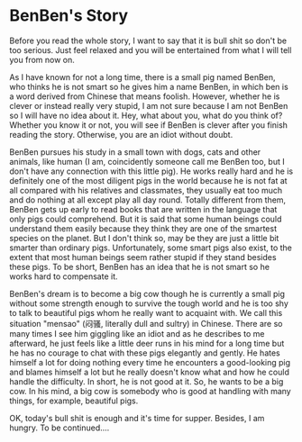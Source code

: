 # BenBen's Story #

Before you read the whole story, I want to say that it is bull shit so don't be too serious. Just feel relaxed and you will be entertained from what I will tell you from now on.

As I have known for not a long time, there is a small pig named BenBen, who thinks he is not smart so he gives him a name BenBen, in which ben is a word derived from Chinese that means foolish. However, whether he is clever or instead really very stupid, I am not sure because I am not BenBen so I will have no idea about it. Hey, what about you, what do you think of? Whether you know it or not, you will see if BenBen is clever after you finish reading the story. Otherwise, you are an idiot without doubt.

BenBen pursues his study in a small town with dogs, cats and other animals, like human (I am, coincidently someone call me BenBen too, but I don't have any connection with this little pig). He works really hard and he is definitely one of the most diligent pigs in the world because he is not fat at all compared with his relatives and classmates, they usually eat too much and do nothing at all except play all day round. Totally different from them, BenBen gets up early to read books that are written in the language that only pigs could comprehend. But it is said that some human beings could understand them easily because they think they are one of the smartest species on the planet. But I don't think so, may be they are just a little bit smarter than ordinary pigs. Unfortunately, some smart pigs also exist, to the extent that most human beings seem rather stupid if they stand besides these pigs. To be short, BenBen has an idea that he is not smart so he works hard to compensate it.

BenBen's dream is to become a big cow though he is currently a small pig without some strength enough to survive the tough world and he is too shy to talk to beautiful pigs whom he really want to acquaint with. We call this situation "mensao" (闷骚, literally dull and sultry) in Chinese. There are so many times I see him giggling like an idiot and as he describes to me afterward, he just feels like a little deer runs in his mind for a long time but he has no courage to chat with these pigs elegantly and gently. He hates himself a lot for doing nothing every time he encounters a good-looking pig and blames himself a lot but he really doesn't know what and how he could handle the difficulty. In short, he is not good at it. So, he wants to be a big cow. In his mind, a big cow is somebody who is good at handling with many things, for example, beautiful pigs.

OK, today's bull shit is enough and it's time for supper. Besides, I am hungry. To be continued....